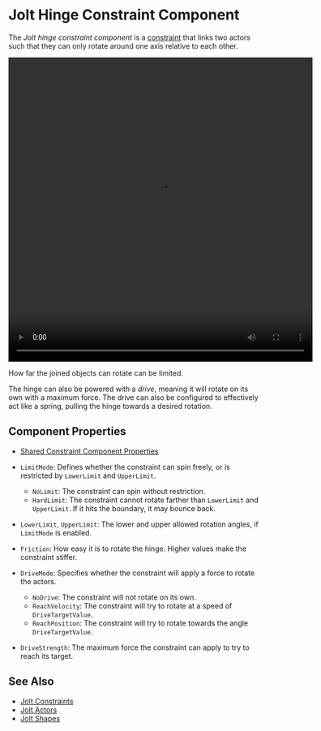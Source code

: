 # Jolt Hinge Constraint Component

The *Jolt hinge constraint component* is a [constraint](jolt-constraints.md) that links two actors such that they can only rotate around one axis relative to each other.

<video src="media/revolute-joint.webm" width="600" height="600" autoplay loop></video>

How far the joined objects can rotate can be limited.

The hinge can also be powered with a *drive*, meaning it will rotate on its own with a maximum force. The drive can also be configured to effectively act like a spring, pulling the hinge towards a desired rotation.

## Component Properties

* [Shared Constraint Component Properties](jolt-constraints.md#shared-constraint-component-properties)

* `LimitMode`: Defines whether the constraint can spin freely, or is restricted by `LowerLimit` and `UpperLimit`.
  * `NoLimit`: The constraint can spin without restriction.
  * `HardLimit`: The constraint cannot rotate farther than `LowerLimit` and `UpperLimit`. If it hits the boundary, it may bounce back.
* `LowerLimit`, `UpperLimit`: The lower and upper allowed rotation angles, if `LimitMode` is enabled.
* `Friction`: How easy it is to rotate the hinge. Higher values make the constraint stiffer.
* `DriveMode`: Specifies whether the constraint will apply a force to rotate the actors.
  * `NoDrive`: The constraint will not rotate on its own.
  * `ReachVelocity`: The constraint will try to rotate at a speed of `DriveTargetValue`.
  * `ReachPosition`: The constraint will try to rotate towards the angle `DriveTargetValue`.
* `DriveStrength`: The maximum force the constraint can apply to try to reach its target.

## See Also

* [Jolt Constraints](jolt-constraints.md)
* [Jolt Actors](../actors/jolt-actors.md)
* [Jolt Shapes](../collision-shapes/jolt-shapes.md)
